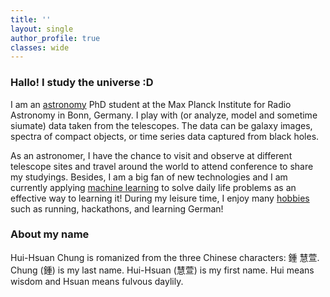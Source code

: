 ```yaml
---
title: ''
layout: single
author_profile: true
classes: wide
---
```


### Hallo! I study the universe :D

I am an [astronomy](/astro/) PhD student at the Max Planck Institute for Radio Astronomy in Bonn, Germany. I play with (or analyze, model and sometime siumate) data taken from the telescopes. The data can be galaxy images, spectra of compact objects, or time series data captured from black holes. 

As an astronomer, I have the chance to visit and observe at different telescope sites and travel around the world to attend conference to share my studyings. Besides, I am a big fan of new technologies and I am currently applying [machine learning](/projects/) to solve daily life problems as an effective way to learning it! During my leisure time, I enjoy many [hobbies](/activity/) such as running, hackathons, and learning German! 

### About my name
Hui-Hsuan Chung is romanized from the three Chinese characters: 鍾 慧萱. 
<br /> Chung (鍾) is my last name. Hui-Hsuan (慧萱) is my first name. Hui means wisdom and Hsuan means fulvous daylily. 
